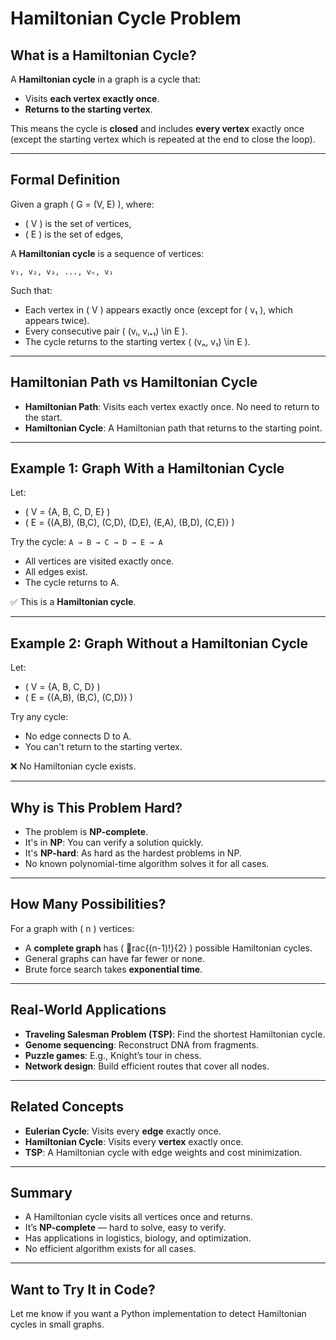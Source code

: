 
# Hamiltonian Cycle Problem

## What is a Hamiltonian Cycle?

A **Hamiltonian cycle** in a graph is a cycle that:

- Visits **each vertex exactly once**.
- **Returns to the starting vertex**.

This means the cycle is **closed** and includes **every vertex** exactly once (except the starting vertex which is repeated at the end to close the loop).

---

## Formal Definition

Given a graph \( G = (V, E) \), where:

- \( V \) is the set of vertices,
- \( E \) is the set of edges,

A **Hamiltonian cycle** is a sequence of vertices:

```
v₁, v₂, v₃, ..., vₙ, v₁
```

Such that:

- Each vertex in \( V \) appears exactly once (except for \( v₁ \), which appears twice).
- Every consecutive pair \( (vᵢ, vᵢ₊₁) \in E \).
- The cycle returns to the starting vertex \( (vₙ, v₁) \in E \).

---

## Hamiltonian Path vs Hamiltonian Cycle

- **Hamiltonian Path**: Visits each vertex exactly once. No need to return to the start.
- **Hamiltonian Cycle**: A Hamiltonian path that returns to the starting point.

---

## Example 1: Graph With a Hamiltonian Cycle

Let:
- \( V = \{A, B, C, D, E\} \)
- \( E = \{(A,B), (B,C), (C,D), (D,E), (E,A), (B,D), (C,E)\} \)

Try the cycle:
`A → B → C → D → E → A`

- All vertices are visited exactly once.
- All edges exist.
- The cycle returns to A.

✅ This is a **Hamiltonian cycle**.

---

## Example 2: Graph Without a Hamiltonian Cycle

Let:
- \( V = \{A, B, C, D\} \)
- \( E = \{(A,B), (B,C), (C,D)\} \)

Try any cycle:

- No edge connects D to A.
- You can't return to the starting vertex.

❌ No Hamiltonian cycle exists.

---

## Why is This Problem Hard?

- The problem is **NP-complete**.
- It's in **NP**: You can verify a solution quickly.
- It's **NP-hard**: As hard as the hardest problems in NP.
- No known polynomial-time algorithm solves it for all cases.

---

## How Many Possibilities?

For a graph with \( n \) vertices:

- A **complete graph** has \( rac{(n-1)!}{2} \) possible Hamiltonian cycles.
- General graphs can have far fewer or none.
- Brute force search takes **exponential time**.

---

## Real-World Applications

- **Traveling Salesman Problem (TSP)**: Find the shortest Hamiltonian cycle.
- **Genome sequencing**: Reconstruct DNA from fragments.
- **Puzzle games**: E.g., Knight’s tour in chess.
- **Network design**: Build efficient routes that cover all nodes.

---

## Related Concepts

- **Eulerian Cycle**: Visits every **edge** exactly once.
- **Hamiltonian Cycle**: Visits every **vertex** exactly once.
- **TSP**: A Hamiltonian cycle with edge weights and cost minimization.

---

## Summary

- A Hamiltonian cycle visits all vertices once and returns.
- It’s **NP-complete** — hard to solve, easy to verify.
- Has applications in logistics, biology, and optimization.
- No efficient algorithm exists for all cases.

---

## Want to Try It in Code?

Let me know if you want a Python implementation to detect Hamiltonian cycles in small graphs.
